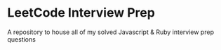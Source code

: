 # LeetCode Interview Prep

A repository to house all of my solved Javascript & Ruby interview prep questions

